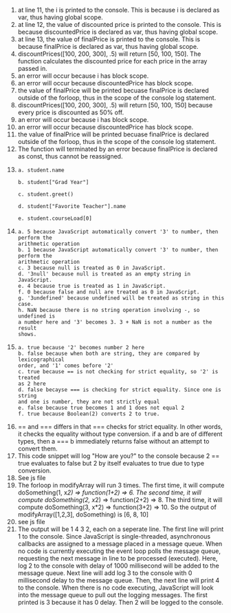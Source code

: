 1. at line 11, the i is printed to the console. This is because i is declared as var,
thus having global scope. 
2. at line 12, the value of discounted price is printed to the console. This is 
because discountedPrice is declared as var, thus having global scope. 
3. at line 13, the value of finalPrice is printed to the console. This is because
finalPrice is declared as var, thus having global scope.
4. discountPrices([100, 200, 300], .5) will return [50, 100, 150]. The function
calculates the discounted price for each price in the array passed in.
5. an error will occur because i has block scope.
6. an error will occur because discountedPrice has block scope.
7. the value of finalPrice will be printed becuase finalPrice is declared outside
of the forloop, thus in the scope of the console log statement.
8. discountPrices([100, 200, 300], .5) will return [50, 100, 150] because every
price is discounted as 50% off.
9. an error will occur because i has block scope.
10. an error will occur because discountedPrice has block scope.
11.  the value of finalPrice will be printed becuase finalPrice is declared outside
of the forloop, thus in the scope of the console log statement.
12. The function will terminated by an error because finalPrice is declared as
const, thus cannot be reassigned.
13.     
        a. student.name

        b. student["Grad Year"]

        c. student.greet()

        d. student["Favorite Teacher"].name

        e. student.courseLoad[0]
14.     
        a. 5 because JavaScript automatically convert '3' to number, then perform the
        arithmetic operation 
        b. 1 because JavaScript automatically convert '3' to number, then perform the
        arithmetic operation 
        c. 3 because null is treated as 0 in JavaScript.
        d. '3null' because null is treated as an empty string in JavaScript.
        e. 4 because true is treated as 1 in JavaScript.
        f. 0 because false and null are treated as 0 in JavaScript.
        g. '3undefined' because undefined will be treated as string in this case.
        h. NaN because there is no string operation involving -, so undefined is
        a number here and '3' becomes 3. 3 + NaN is not a number as the result
        shows.
15. 
        a. true because '2' becomes number 2 here
        b. false because when both are string, they are compared by lexicographical
        order, and '1' comes before '2'
        c. true because == is not checking for strict equality, so '2' is treated
        as 2 here
        d. false becayse === is checking for strict equality. Since one is string
        and one is number, they are not strictly equal
        e. false because true becomes 1 and 1 does not equal 2
        f. true because Boolean(2) converts 2 to true.
16. == and === differs in that === checks for strict equality. In other words, it
checks the equality without type conversion. if a and b are of different types, then a
=== b immediately returns false without an attempt to convert them.
17. This code snippet will log "How are you?" to the console because 2 == true
evaluates to false but 2 by itself evaluates to true due to type conversion.
18. See js file
19. The forloop in modifyArray will run 3 times. 
The first time, it will compute doSomething(1, x*2) => function(1+2) => 6. 
The second time, it will compute doSomething(2, x*2) => function(2+2) => 8.
The third time, it will compute doSomething(3, x*2) => function(3+2) => 10. 
So the output of modifyArray([1,2,3], doSomething) is [6, 8, 10]
20. see js file
21. The output will be 1 4 3 2, each on a seperate line. The first line will print
1 to the console. Since JavaScript is single-threaded, asynchronous callbacks are
assigned to a message placed in a message queue. When no code is currently executing
the event loop polls the message queue, requesting the next message in line to be
processed (executed). Here, log 2 to the console with delay of 1000 millisecond
will be added to the message queue. Next line will add log 3 to the console with
0 millisecond delay to the message queue. Then, the next line will print 4 to the
console. When there is no code executing, JavaScript will look into the message
queue to pull out the logging messages. The first printed is 3 because it has 0
delay. Then 2 will be logged to the console.
